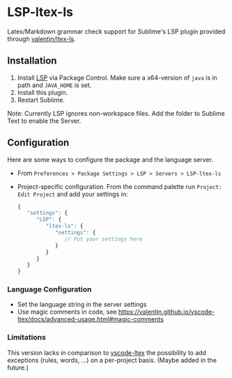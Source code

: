# LSP-ltex-ls

Latex/Markdown grammar check support for Sublime's LSP plugin provided through [valentjn/ltex-ls](https://github.com/valentjn/ltex-ls).

## Installation

1. Install [LSP](https://packagecontrol.io/packages/LSP) via Package Control. Make sure a x64-version of `java` is in path and `JAVA_HOME` is set.
2. Install this plugin.
3. Restart Sublime.

Note: Currently LSP ignores non-workspace files. Add the folder to Sublime Text to enable the Server.

## Configuration

Here are some ways to configure the package and the language server.

- From `Preferences > Package Settings > LSP > Servers > LSP-ltex-ls`
- Project-specific configuration.
  From the command palette run `Project: Edit Project` and add your settings in:

  ```js
  {
     "settings": {
        "LSP": {
           "ltex-ls": {
              "settings": {
                 // Put your settings here
              }
           }
        }
     }
  }
  ```

### Language Configuration
- Set the language string in the server settings
- Use magic comments in code, see https://valentjn.github.io/vscode-ltex/docs/advanced-usage.html#magic-comments

### Limitations

This version lacks in comparison to [vscode-ltex](https://github.com/valentjn/vscode-ltex) the possibility to add exceptions (rules, words, …) on a per-project basis. (Maybe added in the future.)
